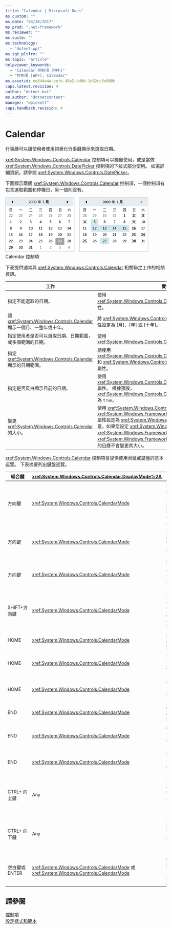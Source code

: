 ```yaml
---
title: "Calendar | Microsoft Docs"
ms.custom: ""
ms.date: "03/30/2017"
ms.prod: ".net-framework"
ms.reviewer: ""
ms.suite: ""
ms.technology: 
  - "dotnet-wpf"
ms.tgt_pltfrm: ""
ms.topic: "article"
helpviewer_keywords: 
  - "Calendar 控制項 [WPF]"
  - "控制項 [WPF], Calendar"
ms.assetid: ee844e4a-eefe-48e2-bd0d-1d82cc5e960b
caps.latest.revision: 4
author: "dotnet-bot"
ms.author: "dotnetcontent"
manager: "wpickett"
caps.handback.revision: 4
---
```

# Calendar
行事曆可以讓使用者使用視覺化行事曆顯示來選取日期。  
  
 <xref:System.Windows.Controls.Calendar> 控制項可以獨自使用，或是當做 <xref:System.Windows.Controls.DatePicker> 控制項的下拉式部分使用。  如需詳細資訊，請參閱 <xref:System.Windows.Controls.DatePicker>。  
  
 下圖顯示兩個 <xref:System.Windows.Controls.Calendar> 控制項，一個控制項有包含選取範圍和停機日，另一個則沒有。  
  
 ![Calendar 控制項](../../../../docs/framework/wpf/controls/media/ndp-calendarcontrols.png "NDP\_CalendarControls")  
Calendar 控制項  
  
 下表提供通常與 <xref:System.Windows.Controls.Calendar> 相關聯之工作的相關資訊。  
  
|工作|實作|  
|--------|--------|  
|指定不能選取的日期。|使用 <xref:System.Windows.Controls.Calendar.BlackoutDates%2A> 屬性。|  
|讓 <xref:System.Windows.Controls.Calendar> 顯示一個月、一整年或十年。|將 <xref:System.Windows.Controls.Calendar.DisplayMode%2A> 屬性設定為 \[月\]、\[年\] 或 \[十年\]。|  
|指定使用者是否可以選取日期、日期範圍，或多個範圍的日期。|使用 <xref:System.Windows.Controls.Calendar.SelectionMode%2A>|  
|指定 <xref:System.Windows.Controls.Calendar> 顯示的日期範圍。|請使用 <xref:System.Windows.Controls.Calendar.DisplayDateStart%2A> 和 <xref:System.Windows.Controls.Calendar.DisplayDateEnd%2A> 屬性。|  
|指定是否反白顯示目前的日期。|使用 <xref:System.Windows.Controls.Calendar.IsTodayHighlighted%2A> 屬性。  根據預設，<xref:System.Windows.Controls.Calendar.IsTodayHighlighted%2A> 為 `true`。|  
|變更 <xref:System.Windows.Controls.Calendar> 的大小。|使用 <xref:System.Windows.Controls.Viewbox>，或將 <xref:System.Windows.FrameworkElement.LayoutTransform%2A> 屬性設定為 <xref:System.Windows.Media.ScaleTransform>。  請注意，如果您設定 <xref:System.Windows.Controls.Calendar> 的 <xref:System.Windows.FrameworkElement.Width%2A> 和 <xref:System.Windows.FrameworkElement.Height%2A> 屬性，真正的日曆不會變更其大小。|  
  
 <xref:System.Windows.Controls.Calendar> 控制項會提供使用滑鼠或鍵盤的基本巡覽。  下表摘要列出鍵盤巡覽。  
  
|組合鍵|<xref:System.Windows.Controls.Calendar.DisplayMode%2A>|動作|  
|---------|-----------------------------------------------------------------------------------------------------------------------------------------------------------|--------|  
|方向鍵|<xref:System.Windows.Controls.CalendarMode>|如果 <xref:System.Windows.Controls.Calendar.SelectionMode%2A> 屬性未設為 <xref:System.Windows.Controls.CalendarSelectionMode>，則變更 <xref:System.Windows.Controls.Calendar.SelectedDate%2A> 屬性。|  
|方向鍵|<xref:System.Windows.Controls.CalendarMode>|變更 <xref:System.Windows.Controls.Calendar.DisplayDate%2A> 屬性的月份。  請注意，<xref:System.Windows.Controls.Calendar.SelectedDate%2A> 並不會變更。|  
|方向鍵|<xref:System.Windows.Controls.CalendarMode>|變更 <xref:System.Windows.Controls.Calendar.DisplayDate%2A> 的年份。  請注意，<xref:System.Windows.Controls.Calendar.SelectedDate%2A> 並不會變更。|  
|SHIFT\+方向鍵|<xref:System.Windows.Controls.CalendarMode>|如果 <xref:System.Windows.Controls.Calendar.SelectionMode%2A> 未設為 <xref:System.Windows.Controls.CalendarSelectionMode> 或 <xref:System.Windows.Controls.CalendarSelectionMode>，則延伸選取日期範圍。|  
|HOME|<xref:System.Windows.Controls.CalendarMode>|將 <xref:System.Windows.Controls.Calendar.SelectedDate%2A> 變更為目前月份的第一天。|  
|HOME|<xref:System.Windows.Controls.CalendarMode>|將 <xref:System.Windows.Controls.Calendar.DisplayDate%2A> 的月份變更為該年的第一個月。  <xref:System.Windows.Controls.Calendar.SelectedDate%2A> 並不會變更。|  
|HOME|<xref:System.Windows.Controls.CalendarMode>|將 <xref:System.Windows.Controls.Calendar.DisplayDate%2A> 的年份變更為十年中的第一年。  <xref:System.Windows.Controls.Calendar.SelectedDate%2A> 並不會變更。|  
|END|<xref:System.Windows.Controls.CalendarMode>|將 <xref:System.Windows.Controls.Calendar.SelectedDate%2A> 變更為目前月份的最後一天。|  
|END|<xref:System.Windows.Controls.CalendarMode>|將 <xref:System.Windows.Controls.Calendar.DisplayDate%2A> 的月份變更為該年的最後一個月。  <xref:System.Windows.Controls.Calendar.SelectedDate%2A> 並不會變更。|  
|END|<xref:System.Windows.Controls.CalendarMode>|將 <xref:System.Windows.Controls.Calendar.DisplayDate%2A> 的年份變更為十年中的最後一年。  <xref:System.Windows.Controls.Calendar.SelectedDate%2A> 並不會變更。|  
|CTRL\+ 向上鍵|Any|切換至下一個更大的 <xref:System.Windows.Controls.Calendar.DisplayMode%2A>。  如果 <xref:System.Windows.Controls.Calendar.DisplayMode%2A> 已經是 <xref:System.Windows.Controls.CalendarMode>，則不會採取任何動作。|  
|CTRL\+ 向下鍵|Any|切換至下一個更小的 <xref:System.Windows.Controls.Calendar.DisplayMode%2A>。  如果 <xref:System.Windows.Controls.Calendar.DisplayMode%2A> 已經是 <xref:System.Windows.Controls.CalendarMode>，則不會採取任何動作。|  
|空白鍵或 ENTER|<xref:System.Windows.Controls.CalendarMode> 或 <xref:System.Windows.Controls.CalendarMode>|將 <xref:System.Windows.Controls.Calendar.DisplayMode%2A> 切換至焦點項目所表示的 <xref:System.Windows.Controls.CalendarMode> 或 <xref:System.Windows.Controls.CalendarMode>。|  
  
## 請參閱  
 [控制項](../../../../docs/framework/wpf/controls/index.md)   
 [設定樣式和範本](../../../../docs/framework/wpf/controls/styling-and-templating.md)